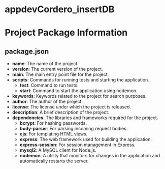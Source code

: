 # appdevCordero_insertDB
# Project Package Information
## package.json

- **name**: The name of the project.
- **version**: The current version of the project.
- **main**: The main entry point file for the project.
- **scripts**: Commands for running tests and starting the application.
  - **test**: Command to run tests.
  - **start**: Command to start the application using nodemon.
- **keywords**: Keywords related to the project for search purposes.
- **author**: The author of the project.
- **license**: The license under which the project is released.
- **description**: A brief description of the project.
- **dependencies**: The libraries and frameworks required for the project.
  - **bcrypt**: For hashing passwords.
  - **body-parser**: For parsing incoming request bodies.
  - **ejs**: For templating HTML views.
  - **express**: The web framework used for building the application.
  - **express-session**: For session management in Express.
  - **mysql2**: A MySQL client for Node.js.
  - **nodemon**: A utility that monitors for changes in the application and automatically restarts the server.
